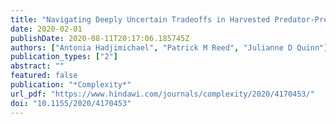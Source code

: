 ```yaml
---
title: "Navigating Deeply Uncertain Tradeoffs in Harvested Predator-Prey Systems"
date: 2020-02-01
publishDate: 2020-08-11T20:17:06.185745Z
authors: ["Antonia Hadjimichael", "Patrick M Reed", "Julianne D Quinn"]
publication_types: ["2"]
abstract: ""
featured: false
publication: "*Complexity*"
url_pdf: "https://www.hindawi.com/journals/complexity/2020/4170453/"
doi: "10.1155/2020/4170453"
---
```


